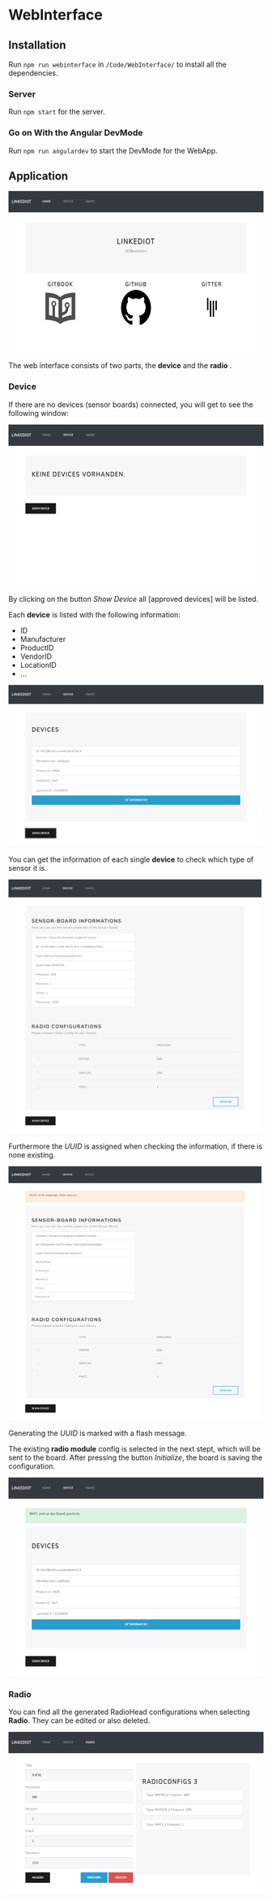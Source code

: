 # WebInterface

## Installation

Run `npm run webinterface` in `/Code/WebInterface/` to install all the dependencies.

### Server
Run `npm start` for the server.

### Go on With the Angular DevMode
Run `npm run angulardev` to start the DevMode for the WebApp.

## Application

<img src="../../images/Webinterface/picture_1.png" width="600" height="318" />

The web interface consists of two parts, the **device** and the **radio** .


### Device
If there are no devices (sensor boards) connected, you will get to see the following window:

<img src="../../images/Webinterface/picture_2.png" width="600" height="318" />

By clicking on the button _Show Device_ all [approved devices] will be listed.  

Each **device** is listed with the following information: 

* ID
* Manufacturer
* ProductID
* VendorID
* LocationID
* …

<img src="../../images/Webinterface/picture_3.png" width="600" height="318" />

You can get the information of each single **device** to check which type of sensor it is.

<img src="../../images/Webinterface/picture_4.png" width="500" height="500" />

Furthermore the _UUID_ is assigned when checking the information, if there is none existing. 

<img src="../../images/Webinterface/picture_5.png" width="500" height="500" />

Generating the _UUID_ is marked with a flash message.

The existing **radio module** config is selected in the next stept, which will be sent to the board. After pressing the button _Initialize_, the board is saving the configuration.

<img src="../../images/Webinterface/picture_6.png" width="600" height="391" />

### Radio
You can find all the generated RadioHead configurations when selecting **Radio**. They can be edited or also deleted.

<img src="../../images/Webinterface/picture_7.png" width="600" height="318" />
